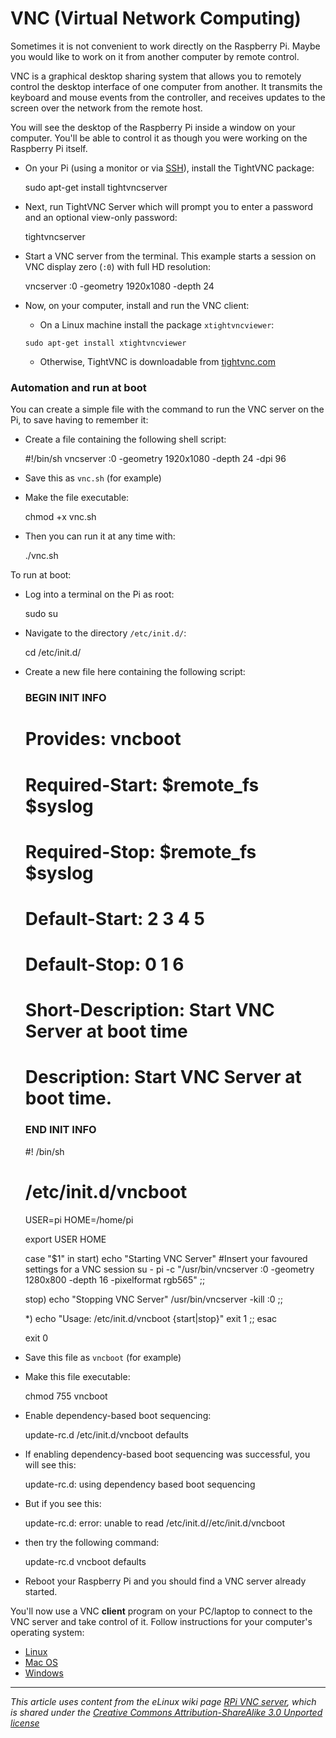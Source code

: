# VNC (Virtual Network Computing)

Sometimes it is not convenient to work directly on the Raspberry Pi. Maybe you would like to work on it from another computer by remote control.

VNC is a graphical desktop sharing system that allows you to remotely control the desktop interface of one computer from another. It transmits the keyboard and mouse events from the controller, and receives updates to the screen over the network from the remote host.

You will see the desktop of the Raspberry Pi inside a window on your computer. You'll be able to control it as though you were working on the Raspberry Pi itself.

*   On your Pi (using a monitor or via [SSH](../ssh/README.md)), install the TightVNC package:

    sudo apt-get install tightvncserver

*   Next, run TightVNC Server which will prompt you to enter a password and an optional view-only password:

    tightvncserver

*   Start a VNC server from the terminal. This example starts a session on VNC display zero (`:0`) with full HD resolution:

    vncserver :0 -geometry 1920x1080 -depth 24

*   Now, on your computer, install and run the VNC client:

    *   On a Linux machine install the package `xtightvncviewer`:

    `sudo apt-get install xtightvncviewer`

    *   Otherwise, TightVNC is downloadable from [tightvnc.com](http://www.tightvnc.com/download.php)

### Automation and run at boot

You can create a simple file with the command to run the VNC server on the Pi, to save having to remember it:

*   Create a file containing the following shell script:

    #!/bin/sh
    vncserver :0 -geometry 1920x1080 -depth 24 -dpi 96

*   Save this as `vnc.sh` (for example)

*   Make the file executable:

    chmod +x vnc.sh

*   Then you can run it at any time with:

    ./vnc.sh

To run at boot:

*   Log into a terminal on the Pi as root:

    sudo su

*   Navigate to the directory `/etc/init.d/`:

    cd /etc/init.d/

*   Create a new file here containing the following script:

    ### BEGIN INIT INFO
    # Provides: vncboot
    # Required-Start: $remote_fs $syslog
    # Required-Stop: $remote_fs $syslog
    # Default-Start: 2 3 4 5
    # Default-Stop: 0 1 6
    # Short-Description: Start VNC Server at boot time
    # Description: Start VNC Server at boot time.
    ### END INIT INFO

    #! /bin/sh
    # /etc/init.d/vncboot

    USER=pi
    HOME=/home/pi

    export USER HOME

    case "$1" in
     start)
      echo "Starting VNC Server"
      #Insert your favoured settings for a VNC session
      su - pi -c "/usr/bin/vncserver :0 -geometry 1280x800 -depth 16 -pixelformat rgb565"
      ;;

     stop)
      echo "Stopping VNC Server"
      /usr/bin/vncserver -kill :0
      ;;

     *)
      echo "Usage: /etc/init.d/vncboot {start|stop}"
      exit 1
      ;;
    esac

    exit 0

*   Save this file as `vncboot` (for example)

*   Make this file executable:

    chmod 755 vncboot

*   Enable dependency-based boot sequencing:

    update-rc.d /etc/init.d/vncboot defaults

*   If enabling dependency-based boot sequencing was successful, you will see this:

    update-rc.d: using dependency based boot sequencing

*   But if you see this:

    update-rc.d: error: unable to read /etc/init.d//etc/init.d/vncboot

*   then try the following command:

    update-rc.d vncboot defaults

*   Reboot your Raspberry Pi and you should find a VNC server already started.

You'll now use a VNC **client** program on your PC/laptop to connect to the VNC server and take control of it. Follow instructions for your computer's operating system:

*   [Linux](linux.md)
*   [Mac OS](mac.md)
*   [Windows](windows.md)

* * *

_This article uses content from the eLinux wiki page [RPi VNC server](http://elinux.org/RPi_VNC_Server), which is shared under the [Creative Commons Attribution-ShareAlike 3.0 Unported license](http://creativecommons.org/licenses/by-sa/3.0/)_
